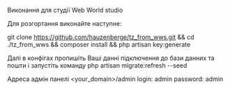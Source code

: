 Виконання для студії Web World studio

Для розгортання виконайте наступне:

git clone https://github.com/hauzenberge/tz_from_wws.git && cd ./tz_from_wws && composer install && php artisan key:generate

Далі в конфігах пропишіть Ваші данні підключення до бази данних та пошти і запустіть команду php artisan migrate:refresh --seed

Адреса адмін панелі <your_domain>/admin login: admin password: admin
